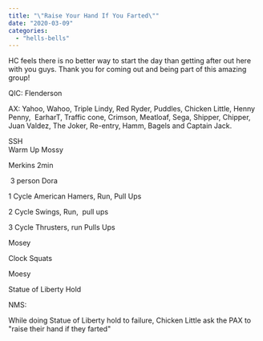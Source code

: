 ```yaml
---
title: "\"Raise Your Hand If You Farted\""
date: "2020-03-09"
categories: 
  - "hells-bells"
---
```


HC feels there is no better way to start the day than getting after out here with you guys. Thank you for coming out and being part of this amazing group!

QIC: Flenderson

AX: Yahoo, Wahoo, Triple Lindy, Red Ryder, Puddles, Chicken Little, Henny Penny,  EarharT, Traffic cone, Crimson, Meatloaf, Sega, Shipper, Chipper,  Juan Valdez, The Joker, Re-entry, Hamm, Bagels and Captain Jack.

SSH   
Warm Up Mossy  

Merkins 2min

 3 person Dora

1 Cycle American Hamers, Run, Pull Ups

2 Cycle Swings, Run,  pull ups

3 Cycle Thrusters, run Pulls Ups

Mosey

Clock Squats  

Moesy

Statue of Liberty Hold

NMS:

While doing Statue of Liberty hold to failure, Chicken Little ask the PAX to "raise their hand if they farted"
